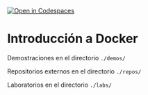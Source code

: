[![Open in Codespaces](https://classroom.github.com/assets/launch-codespace-7f7980b617ed060a017424585567c406b6ee15c891e84e1186181d67ecf80aa0.svg)](https://classroom.github.com/open-in-codespaces?assignment_repo_id=10916517)
# Introducción a Docker

Demostraciones en el directorio `./demos/`

Repositorios externos en el directorio `./repos/`

Laboratorios en el directorio `./labs/`